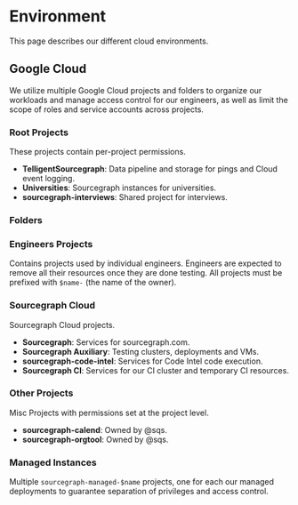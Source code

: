 # Environment

This page describes our different cloud environments.

## Google Cloud

We utilize multiple Google Cloud projects and folders to organize our workloads and manage access control for our engineers, as well as limit the scope of roles and service accounts across projects.

### Root Projects

These projects contain per-project permissions.

- **TelligentSourcegraph**: Data pipeline and storage for pings and Cloud event logging.
- **Universities**: Sourcegraph instances for universities.
- **sourcegraph-interviews**: Shared project for interviews.

### Folders

### Engineers Projects

Contains projects used by individual engineers. Engineers are expected to remove all their resources once they are done testing. All projects must be prefixed with `$name-` (the name of the owner).

### Sourcegraph Cloud

Sourcegraph Cloud projects.

- **Sourcegraph**: Services for sourcegraph.com.
- **Sourcegraph Auxiliary**: Testing clusters, deployments and VMs.
- **sourcegraph-code-intel**: Services for Code Intel code execution.
- **Sourcegraph CI**: Services for our CI cluster and temporary CI resources.

### Other Projects

Misc Projects with permissions set at the project level.

- **sourcegraph-calend**: Owned by @sqs.
- **sourcegraph-orgtool**: Owned by @sqs.

### Managed Instances

Multiple `sourcegraph-managed-$name` projects, one for each our managed deployments to guarantee separation of privileges and access control.

